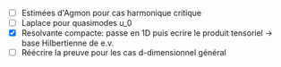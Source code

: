 - [ ] Estimées d'Agmon pour cas harmonique critique
- [ ] Laplace pour quasimodes u_0
- [x] Resolvante compacte: passe en 1D puis ecrire le produit tensoriel -> base Hilbertienne de e.v.  
- [ ] Réécrire la preuve pour les cas d-dimensionnel général